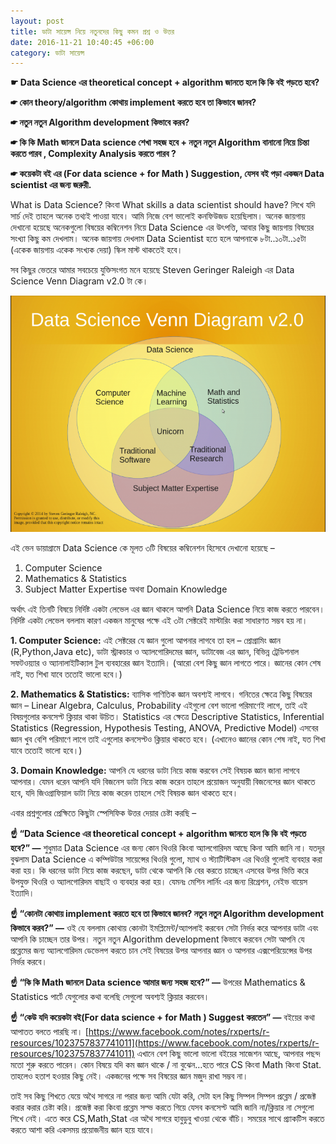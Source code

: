 ```yaml
---
layout: post
title: ডাটা সায়েন্স নিয়ে নতুনদের কিছু কমন প্রশ্ন ও উত্তর
date: 2016-11-21 10:40:45 +06:00
category: ডাটা সায়েন্স
---
```

**☛ Data Science এর theoretical concept + algorithm জানতে হলে কি কি বই পড়তে হবে?**

**☛ কোন theory/algorithm কোথায় implement করতে হবে তা কিভাবে জানব?**

**☛ নতুন নতুন Algorithm development কিভাবে করব?**

**☛ কি কি Math জানলে Data science শেখা সহজ হবে + নতুন নতুন Algorithm বানানো নিয়ে চিন্তা করতে পারব , Complexity Analysis করতে পারব ?**

**☛ কয়েকটা বই এর (For data science + for Math ) Suggestion, যেসব বই পড়া একজন Data scientist এর জন্য জরুরী.**

What is Data Science? কিংবা What skills a data scientist should have? লিখে যদি সার্চ দেই তাহলে অনেক তথ্যই পাওয়া যাবে। আমি নিজে বেশ ভালোই কনফিউজড হয়েছিলাম। অনেক জায়গায় দেখানো হয়েছে অনেকগুলো বিষয়ের কম্বিনেশন নিয়ে Data Science এর উৎপত্তি, আবার কিছু জায়গায় বিষয়ের সংখ্যা কিছু কম দেখলাম। অনেক জায়গায় দেখলাম Data Scientist হতে হলে আপনাকে ৮টা..১০টা..১৫টা (একেক জায়গায় একেক সংখ্যক দেয়া) স্কিল মাস্ট থাকতেই হবে।

সব কিছুর ভেতরে আমার সবচেয়ে যুক্তিসংগত মনে হয়েছে Steven Geringer Raleigh এর Data Science Venn Diagram v2.0 টা কে।

![alt text](https://raw.githubusercontent.com/abdalimran/abdalimran.github.io/master/images/ds-venn-diagram.png "Data Science Venn Diagram")

এই ভেন ডায়াগ্রামে Data Science কে মূলত ৩টি বিষয়ের কম্বিনেশন হিসেবে দেখানো হয়েছে –

1. Computer Science
2. Mathematics & Statistics
3. Subject Matter Expertise অথবা Domain Knowledge

অর্থাৎ এই তিনটি বিষয়ে নির্দিষ্ট একটা লেভেল এর জ্ঞান থাকলে আপনি Data Science নিয়ে কাজ করতে পারবেন। নির্দিষ্ট একটা লেভেল বললাম কারণ একজন মানুষের পক্ষে এই ৩টা সেক্টরেই মাস্টারিং করা সাধারণত সম্ভব হয় না।

**1. Computer Science:** এই সেক্টরের যে জ্ঞান গুলো আপনার লাগবে তা হল – প্রোগ্রামিং জ্ঞান (R,Python,Java etc), ডাটা স্ট্রাকচার ও অ্যালগোরিদমের জ্ঞান, ডাটাবেজ এর জ্ঞান, বিভিন্ন ট্রেডিশনাল সফটওয়্যার ও অ্যানালাইটিক্যাল টুল ব্যবহারের জ্ঞান ইত্যাদি। (আরো বেশ কিছু জ্ঞান লাগতে পারে। জ্ঞানের কোন শেষ নাই, যত শিখা যাবে ততোই ভালো হবে।)

**2. Mathematics & Statistics:** ব্যাসিক গাণিতিক জ্ঞান অবশ্যই লাগবে। গনিতের ক্ষেত্রে কিছু বিষয়ের জ্ঞান – Linear Algebra, Calculus, Probability এইগুলো বেশ ভালো পরিমাণেই লাগে, তাই এই বিষয়গুলোর কনসেপ্ট ক্লিয়ার থাকা উচিত। Statistics এর ক্ষেত্রে Descriptive Statistics, Inferential Statistics (Regression, Hypothesis Testing, ANOVA, Predictive Model) এসবের জ্ঞান খুব বেশি পরিমাণে লাগে তাই এগুলোর কনসেপ্টও ক্লিয়ার থাকতে হবে। (এখানেও জ্ঞানের কোন শেষ নাই, যত শিখা যাবে ততোই ভালো হবে।)

**3. Domain Knowledge:** আপনি যে ধরনের ডাটা নিয়ে কাজ করবেন সেই বিষয়ক জ্ঞান জানা লাগবে আপনার। যেমন ধরেন আপনি যদি বিজনেস ডাটা নিয়ে কাজ করেন তাহলে প্রয়োজন অনুযায়ী বিজনেসের জ্ঞান থাকতে হবে, যদি জিওগ্রাফিয়াল ডাটা নিয়ে কাজ করেন তাহলে সেই বিষয়ক জ্ঞান থাকতে হবে।

এবার প্রশ্নগুলোর প্রেক্ষিতে কিছুটা স্পেসিফিক উত্তর দেয়ার চেষ্টা করছি –

**☝ “Data Science এর theoretical concept + algorithm জানতে হলে কি কি বই পড়তে হবে?” —** শুধুমাত্র Data Science এর জন্য কোন থিওরি কিংবা অ্যালগোরিদম আছে কিনা আমি জানি না। যতদূর বুঝলাম Data Science এ কম্পিউটার সায়েন্সের থিওরি গুলো, ম্যাথ ও স্ট্যাটিস্টিকস এর থিওরি গুলোই ব্যবহার করা করা হয়। কি ধরনের ডাটা নিয়ে কাজ করছেন, ডাটা থেকে আপনি কি বের করতে চাচ্ছেন এসবের উপর ভিত্তি করে উপযুক্ত থিওরি ও অ্যালগোরিদম বাছাই ও ব্যবহার করা হয়। যেমনঃ মেশিন লার্নিং এর জন্য রিগ্রেশন, নেইভ বায়েস ইত্যাদি।

**☝ “কোনটা কোথায় implement করতে হবে তা কিভাবে জানব? নতুন নতুন Algorithm development কিভাবে করব?” —** ওই যে বললাম কোথায় কোনটা ইমপ্লিমেন্ট/অ্যাপলাই করবেন সেটা নির্ভর করে আপনার ডাটা এবং আপনি কি চাচ্ছেন তার উপর। নতুন নতুন Algorithm development কিভাবে করবেন সেটা আপনি যে প্রব্লেমের জন্য অ্যালগোরিদম ডেভেলপ করতে চান সেই বিষয়ের উপর আপনার জ্ঞান ও আপনার এক্সপেরিয়েন্সের উপর নির্ভর করবে।

**☝ “কি কি Math জানলে Data science আমার জন্য সহজ হবে?” —** উপরের Mathematics & Statistics পার্টে যেগুলোর কথা বলেছি সেগুলো অবশ্যই ক্লিয়ার করবেন।

**☝ “কেউ যদি কয়েকটা বই(For data science + for Math ) Suggest করতেন” —** বইয়ের কথা আপাতত বলতে পারছি না। [https://www.facebook.com/notes/rxperts/r-resources/1023757837741011](https://www.facebook.com/notes/rxperts/r-resources/1023757837741011) এখানে বেশ কিছু ভালো ভালো বইয়ের সাজেশন আছে, আপনার পছন্দ মতো শুরু করতে পারেন। কোন বিষয়ে যদি কম জ্ঞান থাকে / না বুঝেন…হতে পারে CS কিংবা Math কিংবা Stat. তাহলেও হতাশ হওয়ার কিছু নেই। একজনের পক্ষে সব বিষয়ের জ্ঞান মজুদ রাখা সম্ভব না।

তাই সব কিছু শিখতে যেয়ে অথৈ সাগরে না পরার জন্য আমি যেটা করি, সেটা হল কিছু সিম্পল সিম্পল প্রব্লেম / প্রজেক্ট করার করার চেষ্টা করি। প্রজেক্ট করা কিংবা প্রব্লেম সল্ভ করতে গিয়ে যেসব কনসেপ্ট আমি জানি না/ক্লিয়ার না সেগুলো শিখে নেই। এতে করে CS,Math,Stat এর অথৈ সাগরে হাবুডুবু খাওয়া থেকে বাঁচি। সময়ের সাথে প্র্যাকটিস করতে করতে আশা করি একসময় প্রয়োজনীয় জ্ঞান হয়ে যাবে।
